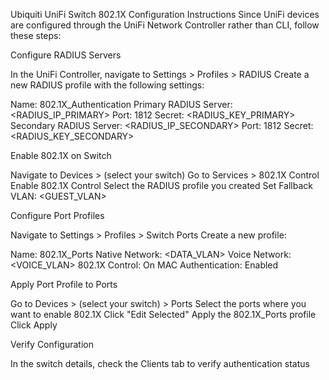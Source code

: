 Ubiquiti UniFi Switch 802.1X Configuration Instructions
Since UniFi devices are configured through the UniFi Network Controller rather than CLI, follow these steps:

Configure RADIUS Servers

In the UniFi Controller, navigate to Settings > Profiles > RADIUS
Create a new RADIUS profile with the following settings:

Name: 802.1X_Authentication
Primary RADIUS Server: <RADIUS_IP_PRIMARY>
Port: 1812
Secret: <RADIUS_KEY_PRIMARY>
Secondary RADIUS Server: <RADIUS_IP_SECONDARY>
Port: 1812
Secret: <RADIUS_KEY_SECONDARY>




Enable 802.1X on Switch

Navigate to Devices > (select your switch)
Go to Services > 802.1X Control
Enable 802.1X Control
Select the RADIUS profile you created
Set Fallback VLAN: <GUEST_VLAN>


Configure Port Profiles

Navigate to Settings > Profiles > Switch Ports
Create a new profile:

Name: 802.1X_Ports
Native Network: <DATA_VLAN>
Voice Network: <VOICE_VLAN>
802.1X Control: On
MAC Authentication: Enabled




Apply Port Profile to Ports

Go to Devices > (select your switch) > Ports
Select the ports where you want to enable 802.1X
Click "Edit Selected"
Apply the 802.1X_Ports profile
Click Apply


Verify Configuration

In the switch details, check the Clients tab to verify authentication status
